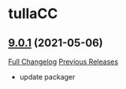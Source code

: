 # tullaCC

## [9.0.1](https://github.com/tullamods/tullaCC/tree/9.0.1) (2021-05-06)
[Full Changelog](https://github.com/tullamods/tullaCC/commits/9.0.1) [Previous Releases](https://github.com/tullamods/tullaCC/releases)

- update packager  
